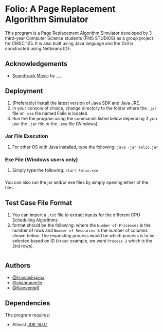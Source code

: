 # Folio: A Page Replacement Algorithm Simulator

This program is a Page Replacement Algorithm Simulator developed by 3 third-year Computer Science students (FMS STUDIOS) as a group project for CMSC 125. It is also built using Java language and the GUI is constructed using Netbeans IDE.
## Acknowledgements

 - [Soundtrack Music](https://open.spotify.com/) by [---](https://open.spotify.com/)


## Deployment

1. (Preferably) Install the latest version of Java SDK and Java JRE. 
2. In your console of choice, change directory to the folder where the `.jar` file or `.exe` file named Folio is located. 
3. Run the the program using the commands listed below depending if you use the `.jar` file or the `.exe` file (Windows).

### Jar File Execution
1. For other OS with Java installed, type the following: `java -jar Folio.jar`

### Exe File (Windows users only)
1. Simply type the following: `start Folio.exe`

###
You can also run the jar and/or exe files by simply opening either of the files.


## Test Case File Format

1. You can import a `.txt` file to extract inputs for the different CPU Scheduling Algorithms
2. format should be the following: where the `Number of Processes` is the number of rows and `Number of Resources` is the number of columns shown below. The requesting process would be which process is to be selected based on ID (in our example, we want `Process 2` which is the 2nd rows).
```

```

## Authors

- [@FrancisEspina](https://github.com/FrancisEspina)
- [@shannaurelle](https://github.com/shannaurelle)
- [@KianventeR](https://github.com/KianventeR)


## Dependencies

The program requires:

- Atleast [JDK 16.0.1](https://www.oracle.com/java/technologies/javase/jdk18-archive-downloads.html)

